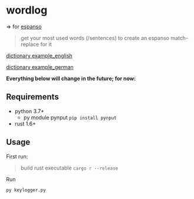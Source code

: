 # wordlog

=> for [espanso](https://github.com/espanso/espanso)

> get your most used words (/sentences) to create an espanso match-replace for it

[dictionary example_english](https://github.com/sindresorhus/word-list/blob/main/words.txt)

[dictionary example_german](https://github.com/davidak/wortliste/blob/master/wortliste.txt)


**Everything below will change in the future; for now:**


## Requirements

* python 3.7+
    * py module pynput ```pip install pynput```
* rust 1.6+

## Usage

First run:

> build rust executable ```cargo r --release```

Run

```py keylogger.py```

